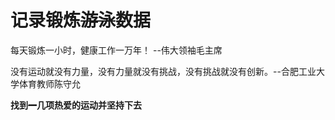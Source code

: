 # 记录锻炼~~游泳~~数据

每天锻炼一小时，健康工作一万年！ --伟大领袖毛主席

没有运动就没有力量，没有力量就没有挑战，没有挑战就没有创新。--合肥工业大学体育教师陈守允

**找到~~一~~几项热爱的运动并坚持下去**
